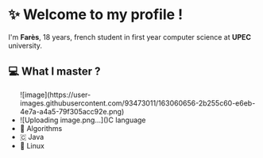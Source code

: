 <h1><strong>✨ Welcome to my profile !</strong></h1>

I'm **Farès**, 18 years, french student in first year computer science at **UPEC** university.


<h2>💻 What I master ? </h2>

<ul> ![image](https://user-images.githubusercontent.com/93473011/163060656-2b255c60-e6eb-4e7a-a4a5-79f305acc92e.png)

  <li>![Uploading image.png…]()C language</li>
  <li>🧩 Algorithms</li>
  <li>🇨 Java</li>
  <li>🐧 Linux</li>
</ul>


<!---
Farescm/Farescm is a ✨ special ✨ repository because its `README.md` (this file) appears on your GitHub profile.
You can click the Preview link to take a look at your changes.
--->
